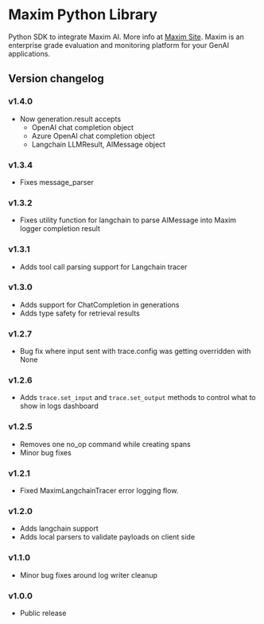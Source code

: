 # Maxim Python Library

Python SDK to integrate Maxim AI. More info at [Maxim Site](https://getmaxim.ai). Maxim is an enterprise grade evaluation and monitoring platform for your GenAI applications.

## Version changelog

### v1.4.0

- Now generation.result accepts 
   - OpenAI chat completion object
   - Azure OpenAI chat completion object
   - Langchain LLMResult, AIMessage object

### v1.3.4

- Fixes message_parser

### v1.3.2

- Fixes utility function for langchain to parse AIMessage into Maxim logger completion result

### v1.3.1

- Adds tool call parsing support for Langchain tracer

### v1.3.0

- Adds support for ChatCompletion in generations
- Adds type safety for retrieval results

### v1.2.7

- Bug fix where input sent with trace.config was getting overridden with None

### v1.2.6

- Adds `trace.set_input` and `trace.set_output` methods to control what to show in logs dashboard

### v1.2.5

- Removes one no_op command while creating spans
- Minor bug fixes

### v1.2.1

- Fixed MaximLangchainTracer error logging flow.

### v1.2.0

- Adds langchain support
- Adds local parsers to validate payloads on client side

### v1.1.0

- Minor bug fixes around log writer cleanup

### v1.0.0

- Public release
